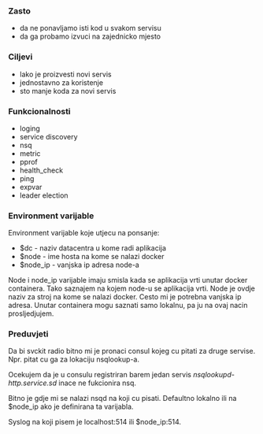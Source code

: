 ### Zasto
  * da ne ponavljamo isti kod u svakom servisu
  * da ga probamo izvuci na zajednicko mjesto

### Ciljevi
  * lako je proizvesti novi servis 
  * jednostavno za koristenje
  * sto manje koda za novi servis

### Funkcionalnosti
  * loging
  * service discovery
  * nsq
  * metric
  * pprof
  * health_check
  * ping
  * expvar
  * leader election


### Environment varijable

Environment varijable koje utjecu na ponsanje:

   * $dc      - naziv datacentra u kome radi aplikacija
   * $node    - ime hosta na kome se nalazi docker
   * $node_ip - vanjska ip adresa node-a

Node i node_ip varijable imaju smisla kada se aplikacija vrti unutar docker containera. Tako saznajem na kojem node-u se aplikacija vrti. Node je ovdje naziv za stroj na kome se nalazi docker. Cesto mi je potrebna vanjska ip adresa. Unutar containera mogu saznati samo lokalnu, pa ju na ovaj nacin prosljedjujem.


### Preduvjeti

Da bi svckit radio bitno mi je pronaci consul kojeg cu pitati za druge servise. Npr. pitat cu ga za lokaciju nsqlookup-a.

Ocekujem da je u consulu registriran barem jedan servis *nsqlookupd-http.service.sd* inace ne fukcionira nsq.

Bitno je gdje mi se nalazi nsqd na koji cu pisati. Defaultno lokalno ili na $node_ip ako je definirana ta varijabla.

Syslog na koji pisem je localhost:514 ili $node_ip:514.

